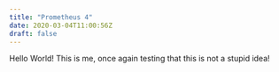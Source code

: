 ```yaml
---
title: "Prometheus 4"
date: 2020-03-04T11:00:56Z
draft: false
---
```

Hello World! This is me, once again testing that this is not a stupid idea!

